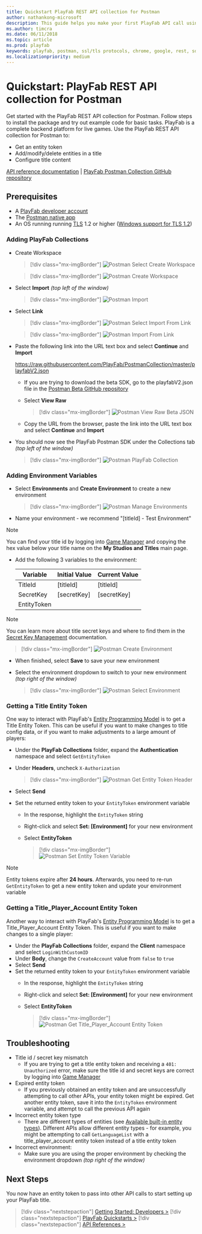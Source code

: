 ```yaml
---
title: Quickstart PlayFab REST API collection for Postman
author: nathankong-microsoft
description: This guide helps you make your first PlayFab API call using Postman.
ms.author: timcra
ms.date: 06/11/2018
ms.topic: article
ms.prod: playfab
keywords: playfab, postman, ssl/tls protocols, chrome, google, rest, sdk, api
ms.localizationpriority: medium
---
```


# Quickstart: PlayFab REST API collection for Postman

Get started with the PlayFab REST API collection for Postman. Follow steps to install the package and try out example code for basic tasks. PlayFab is a complete backend platform for live games. Use the PlayFab REST API collection for Postman to:

- Get an entity token
- Add/modify/delete entities in a title
- Configure title content

[API reference documentation](../../api-references/index.md) | [PlayFab Postman Collection GitHub repository](https://github.com/PlayFab/PostmanCollection)

## Prerequisites

- A [PlayFab developer account](https://developer.playfab.com/sign-up)
- The [Postman native app](https://www.getpostman.com/)
- An OS running running [TLS](/windows/win32/secauthn/transport-layer-security-protocol) 1.2 or higher ([Windows support for TLS 1.2](/dotnet/framework/network-programming/tls#support-for-tls-12))

### Adding PlayFab Collections

- Create Workspace

  > [!div class="mx-imgBorder"]
  > ![Postman Select Create Workspace](./media/tutorials/postman-new-create-workspace.png "Postman Select Create Workspace")

  > [!div class="mx-imgBorder"]
  > ![Postman Create Workspace](./media/tutorials/postman-new-create-workspace2.png "Postman Create Workspace")

- Select **Import** *(top left of the window)*

  > [!div class="mx-imgBorder"]
  > ![Postman Import](./media/tutorials/postman-new-import.png "Postman Import")

- Select **Link**

  > [!div class="mx-imgBorder"]
  > ![Postman Select Import From Link](./media/tutorials/postman-new-import-from-link.png "Postman Select Import From Link")

  > [!div class="mx-imgBorder"]
  > ![Postman Import From Link](./media/tutorials/postman-new-import-from-link2.png "Postman Import From Link")

- Paste the following link into the URL text box and select **Continue** and **Import**

    https://raw.githubusercontent.com/PlayFab/PostmanCollection/master/playfabV2.json

  - If you are trying to download the beta SDK, go to the playfabV2.json file in the [Postman Beta GitHub repository](https://github.com/PlayFab/PostmanBeta/blob/master/playfabV2.json)
  - Select **View Raw**

    > [!div class="mx-imgBorder"]
    > ![Postman View Raw Beta JSON](./media/tutorials/postman-new-view-raw-beta.png "Postman View Raw Beta JSON")
  - Copy the URL from the browser, paste the link into the URL text box and select **Continue** and **Import**

- You should now see the PlayFab Postman SDK under the Collections tab *(top left of the window)*

  > [!div class="mx-imgBorder"]
  > ![Postman PlayFab Collection](./media/tutorials/postman-new-playfab-collection.png "Postman PlayFab Collection")

### Adding Environment Variables

- Select **Environments** and **Create Environment** to create a new environment

  > [!div class="mx-imgBorder"]
  > ![Postman Manage Environments](./media/tutorials/postman-new-manage-environments.png "Postman Manage Environments")

- Name your environment - we recommend "[titleId] - Test Environment"

> [!NOTE]
> You can find your title id by logging into [Game Manager](https://developer.playfab.com/en-us/my-games) and copying the hex value below your title name on the **My Studios and Titles** main page.

- Add the following 3 variables to the environment:

  | Variable    | Initial Value  | Current Value |
  | ----------- | -------------- | ------------- |
  | TitleId     | [titleId]      | [titleId]     |
  | SecretKey   | [secretKey]    | [secretKey]   |
  | EntityToken |                |               |

> [!NOTE]
> You can learn more about title secret keys and where to find them in the [Secret Key Management](../../gamemanager/secret-key-management.md) documentation.

  > [!div class="mx-imgBorder"]
  > ![Postman Create Environment](./media/tutorials/postman-new-create-environment.png "Postman Create Environment")

- When finished, select **Save** to save your new environment
- Select the environment dropdown to switch to your new environment *(top right of the window)*

  > [!div class="mx-imgBorder"]
  > ![Postman Select Environment](./media/tutorials/postman-new-select-environment.png "Postman Select Environment")

### Getting a Title Entity Token

One way to interact with PlayFab's [Entity Programming Model](../../features/data/entities/index.md) is to get a Title Entity Token. This can be useful if you want to make changes to title config data, or if you want to make adjustments to a large amount of players:

- Under the **PlayFab Collections** folder, expand the **Authentication** namespace and select `GetEntityToken`
- Under **Headers**, uncheck `X-Authorization`
  
  > [!div class="mx-imgBorder"]
  > ![Postman Get Entity Token Header](./media/tutorials/postman-new-get-entity-token-header.png "Postman Get Entity Token Header")
- Select **Send**
- Set the returned entity token to your `EntityToken` environment variable
  - In the response, highlight the `EntityToken` string
  - Right-click and select **Set: [Environment]** for your new environment
  - Select **EntityToken**
  
    > [!div class="mx-imgBorder"]
    > ![Postman Set Entity Token Variable](./media/tutorials/postman-new-set-entity-token-variable.png "Postman Set Entity Token Variable")

> [!NOTE]
> Entity tokens expire after **24 hours**. Afterwards, you need to re-run `GetEntityToken` to get a new entity token and update your environment variable

### Getting a Title_Player_Account Entity Token

Another way to interact with PlayFab's [Entity Programming Model](../../features/data/entities/index.md) is to get a Title_Player_Account Entity Token. This is useful if you want to make changes to a single player:

- Under the **PlayFab Collections** folder, expand the **Client** namespace and select `LoginWithCustomID`
- Under **Body**, change the `CreateAccount` value from `false` to `true`
- Select **Send**
- Set the returned entity token to your `EntityToken` environment variable
  - In the response, highlight the `EntityToken` string
  - Right-click and select **Set: [Environment]** for your new environment
  - Select **EntityToken**

    > [!div class="mx-imgBorder"]
    > ![Postman Get Title_Player_Account Entity Token](./media/tutorials/postman-new-get-title_player_account-entity-token.png "Postman Get Title_Player_Account Entity Token")

## Troubleshooting

- Title id / secret key mismatch
  - If you are trying to get a title entity token and receiving a `401: Unauthorized` error, make sure the title id and secret keys are correct by logging into [Game Manager](https://developer.playfab.com/en-us/my-games)
- Expired entity token
  - If you previously obtained an entity token and are unsuccessfully attempting to call other APIs, your entity token might be expired. Get another entity token, save it into the `EntityToken` environment variable, and attempt to call the previous API again
- Incorrect entity token type
  - There are different types of entities (see [Available built-in entity types](../../features/data/entities/available-built-in-entity-types.md)). Different APIs allow different entity types - for example, you might be attempting to call `GetLanguageList` with a title_player_account entity token instead of a title entity token 
- Incorrect environment:
  - Make sure you are using the proper environment by checking the environment dropdown *(top right of the window)*

## Next Steps

You now have an entity token to pass into other API calls to start setting up your PlayFab title.

> [!div class="nextstepaction"]
> [Getting Started: Developers >](../../personas/developer.md)
> [!div class="nextstepaction"]
> [PlayFab Quickstarts >](../../index.yml#pivot=documentation&panel=quickstarts)
> [!div class="nextstepaction"]
> [API References >](../../api-references/index.md)
